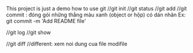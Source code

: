 This project is just a demo how to use git
//git init
//git status
//git add
//git commit : đóng gói những thằng màu xanh (object or hộp) có dán nhãn
Ex: git commit -m 'Add README file'

//git log
//git show

//git diff 	//different: xem noi dung cua file modifile
